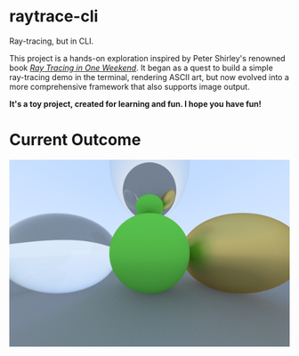 # raytrace-cli

Ray-tracing, but in CLI.

This project is a hands-on exploration inspired by Peter Shirley's renowned book  [_Ray Tracing in One Weekend_](https://raytracing.github.io/books/RayTracingInOneWeekend.html). It began as a quest to build a simple ray-tracing demo in the terminal, rendering ASCII art, but now evolved into a more comprehensive framework that also supports image output.

__It's a toy project, created for learning and fun. I hope you have fun!__

# Current Outcome

![outcome](./assets/output.png)
